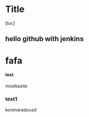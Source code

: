 # Title

[toc]

## hello github with jenkins

# fafa

#### test

mosikasite

### test1

korenaradousd
